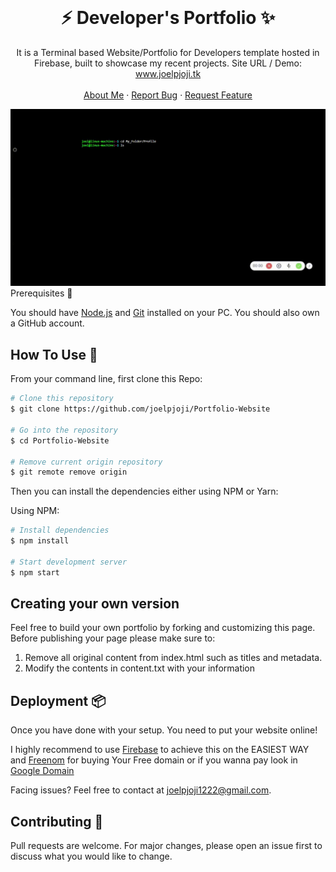 <br />
<p align="center">
  <h1 align="center">⚡️ Developer's Portfolio ✨</h1>

  <p align="center">
    It is a Terminal based Website/Portfolio for Developers template hosted in Firebase, built to showcase my recent projects. Site URL / Demo: 
    <a href="https://www.joelpjoji.tk">www.joelpjoji.tk</a>
    <br />
   <br />
    <a href="https:/www.joelpjoji.tk">About Me</a>
    ·
    <a href="https://github.com/joelpjoji/Portfolio-Website/issues">Report Bug</a>
    ·
    <a href="https://github.com/joelpjoji/Portfolio-Website/issues">Request Feature</a>
  </p>
</p>
<img src="https://github.com/joelpjoji/Portfolio-Website/blob/master/image/site.gif" )

## Prerequisites 🍪

You should have [Node.js](https://nodejs.org/en/) and [Git](https://git-scm.com/) installed on your PC. You should also own a GitHub account.

## How To Use 🔧

From your command line, first clone this Repo:

```bash
# Clone this repository
$ git clone https://github.com/joelpjoji/Portfolio-Website

# Go into the repository
$ cd Portfolio-Website

# Remove current origin repository
$ git remote remove origin
```

Then you can install the dependencies either using NPM or Yarn:

Using NPM:

```bash
# Install dependencies
$ npm install

# Start development server
$ npm start
```
## Creating your own version

Feel free to build your own portfolio by forking and customizing this page.
Before publishing your page please make sure to:

1. Remove all original content from index.html such as titles and metadata.
2. Modify the contents in content.txt with your information


## Deployment 📦

Once you have done with your setup. You need to put your website online!

I highly recommend to use [Firebase](https://firebase.google.com/) to achieve this on the EASIEST WAY and [Freenom](https://www.freenom.com/en/index.html?lang=en) for buying Your Free domain or if you wanna pay look in [Google Domain](https://domains.google/intl/en_in/?gclsrc=ds&gclsrc=ds)

Facing issues? Feel free to contact at joelpjoji1222@gmail.com.

## Contributing 🙌

Pull requests are welcome. For major changes, please open an issue first to discuss what you would like to change.
